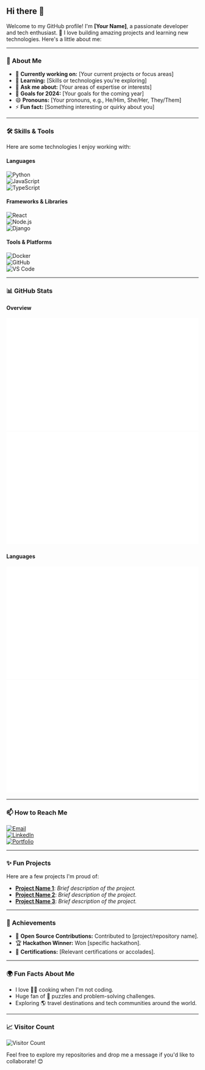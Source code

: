 ## Hi there 👋

Welcome to my GitHub profile! I'm **[Your Name]**, a passionate developer and tech enthusiast. 🚀 I love building amazing projects and learning new technologies. Here's a little about me:

---

### 🌟 About Me  
- 🔭 **Currently working on:** [Your current projects or focus areas]  
- 🌱 **Learning:** [Skills or technologies you're exploring]  
- 💬 **Ask me about:** [Your areas of expertise or interests]  
- 🎯 **Goals for 2024:** [Your goals for the coming year]  
- 😄 **Pronouns:** [Your pronouns, e.g., He/Him, She/Her, They/Them]  
- ⚡ **Fun fact:** [Something interesting or quirky about you]  

---

### 🛠️ Skills & Tools  
Here are some technologies I enjoy working with:  
#### **Languages**  
![Python](https://img.shields.io/badge/-Python-3776AB?style=for-the-badge&logo=python&logoColor=white)  
![JavaScript](https://img.shields.io/badge/-JavaScript-F7DF1E?style=for-the-badge&logo=javascript&logoColor=black)  
![TypeScript](https://img.shields.io/badge/-TypeScript-3178C6?style=for-the-badge&logo=typescript&logoColor=white)  

#### **Frameworks & Libraries**  
![React](https://img.shields.io/badge/-React-61DAFB?style=for-the-badge&logo=react&logoColor=black)  
![Node.js](https://img.shields.io/badge/-Node.js-339933?style=for-the-badge&logo=node.js&logoColor=white)  
![Django](https://img.shields.io/badge/-Django-092E20?style=for-the-badge&logo=django&logoColor=white)  

#### **Tools & Platforms**  
![Docker](https://img.shields.io/badge/-Docker-2496ED?style=for-the-badge&logo=docker&logoColor=white)  
![GitHub](https://img.shields.io/badge/-GitHub-181717?style=for-the-badge&logo=github&logoColor=white)  
![VS Code](https://img.shields.io/badge/-VS%20Code-007ACC?style=for-the-badge&logo=visual-studio-code&logoColor=white)  

---

### 📊 GitHub Stats  
#### **Overview**
![](https://raw.githubusercontent.com/wikdog/githubstats/master/generated/overview.svg#gh-dark-mode-only)  
![](https://raw.githubusercontent.com/wikdog/githubstats/master/generated/overview.svg#gh-light-mode-only)  

#### **Languages**
![](https://raw.githubusercontent.com/wikdog/githubstats/master/generated/languages.svg#gh-dark-mode-only)  
![](https://raw.githubusercontent.com/wikdog/githubstats/master/generated/languages.svg#gh-light-mode-only)  

---

### 📫 How to Reach Me  
[![Email](https://img.shields.io/badge/-Email-EA4335?style=for-the-badge&logo=gmail&logoColor=white)](mailto:your.email@example.com)  
[![LinkedIn](https://img.shields.io/badge/-LinkedIn-0A66C2?style=for-the-badge&logo=linkedin&logoColor=white)](https://linkedin.com/in/your-profile)  
[![Portfolio](https://img.shields.io/badge/-Portfolio-000000?style=for-the-badge&logo=aboutdotme&logoColor=white)](https://yourportfolio.com)  

---

### ✨ Fun Projects  
Here are a few projects I'm proud of:  
- [**Project Name 1**](https://github.com/yourusername/project1): *Brief description of the project.*  
- [**Project Name 2**](https://github.com/yourusername/project2): *Brief description of the project.*  
- [**Project Name 3**](https://github.com/yourusername/project3): *Brief description of the project.*  

---

### 🎉 Achievements  
- 🌟 **Open Source Contributions:** Contributed to [project/repository name].  
- 🏆 **Hackathon Winner:** Won [specific hackathon].  
- 📜 **Certifications:** [Relevant certifications or accolades].  

---

### 🌍 Fun Facts About Me  
- I love 🧑‍🍳 cooking when I'm not coding.  
- Huge fan of 🧩 puzzles and problem-solving challenges.  
- Exploring 🌎 travel destinations and tech communities around the world.  

---

### 📈 Visitor Count  
![Visitor Count](https://komarev.com/ghpvc/?username=wikdog&style=flat-square&color=blue)

Feel free to explore my repositories and drop me a message if you'd like to collaborate! 😊
